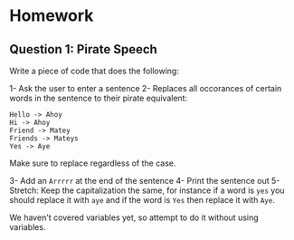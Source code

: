# Homework

## Question 1: Pirate Speech
Write a piece of code that does the following:

1- Ask the user to enter a sentence
2- Replaces all occorances of certain words in the sentence to their pirate equivalent:
```
Hello -> Ahoy
Hi -> Ahoy
Friend -> Matey
Friends -> Mateys
Yes -> Aye
```

Make sure to replace regardless of the case.

3- Add an `Arrrrr` at the end of the sentence
4- Print the sentence out
5- Stretch: Keep the capitalization the same, for instance if a word is `yes` you should replace it with `aye` and if the word is `Yes` then replace it with `Aye`.

We haven't covered variables yet, so attempt to do it without using variables.